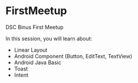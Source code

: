 # FirstMeetup
DSC Binus First Meetup

In this session, you will learn about:
- Linear Layout
- Android Component (Button, EditText, TextView)
- Android Java Basic
- Toast
- Intent
